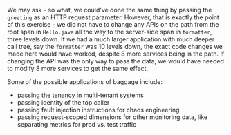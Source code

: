 We may ask - so what, we could've done the same thing by passing the `greeting` as an HTTP request parameter. However, that is exactly the point of this exercise - we did not have to change any APIs on the path from the root span in `Hello.java` all the way to the server-side span in `formatter`, three levels down. If we had a much larger application with much deeper call tree, say the `formatter` was 10 levels down, the exact code changes we made here would have worked, despite 8 more services being in the path. If changing the API was the only way to pass the data, we would have needed to modify 8 more services to get the same effect.

Some of the possible applications of baggage include:

* passing the tenancy in multi-tenant systems
* passing identity of the top caller
* passing fault injection instructions for chaos engineering
* passing request-scoped dimensions for other monitoring data, like separating metrics for prod vs. test traffic
